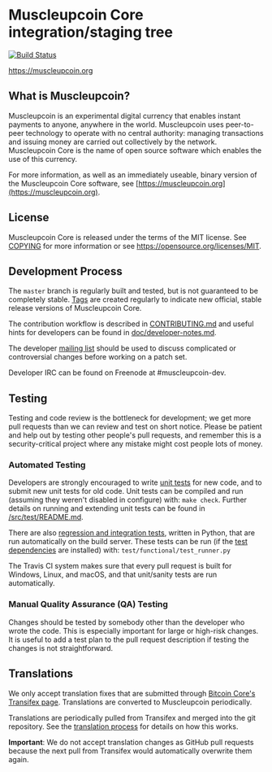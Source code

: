 Muscleupcoin Core integration/staging tree
=====================================

[![Build Status](https://travis-ci.org/muscleupcoin-project/muscleupcoin.svg?branch=master)](https://travis-ci.org/muscleupcoin-project/muscleupcoin)

https://muscleupcoin.org

What is Muscleupcoin?
----------------

Muscleupcoin is an experimental digital currency that enables instant payments to
anyone, anywhere in the world. Muscleupcoin uses peer-to-peer technology to operate
with no central authority: managing transactions and issuing money are carried
out collectively by the network. Muscleupcoin Core is the name of open source
software which enables the use of this currency.

For more information, as well as an immediately useable, binary version of
the Muscleupcoin Core software, see [https://muscleupcoin.org](https://muscleupcoin.org).

License
-------

Muscleupcoin Core is released under the terms of the MIT license. See [COPYING](COPYING) for more
information or see https://opensource.org/licenses/MIT.

Development Process
-------------------

The `master` branch is regularly built and tested, but is not guaranteed to be
completely stable. [Tags](https://github.com/muscleupcoin-project/muscleupcoin/tags) are created
regularly to indicate new official, stable release versions of Muscleupcoin Core.

The contribution workflow is described in [CONTRIBUTING.md](CONTRIBUTING.md)
and useful hints for developers can be found in [doc/developer-notes.md](doc/developer-notes.md).

The developer [mailing list](https://groups.google.com/forum/#!forum/muscleupcoin-dev)
should be used to discuss complicated or controversial changes before working
on a patch set.

Developer IRC can be found on Freenode at #muscleupcoin-dev.

Testing
-------

Testing and code review is the bottleneck for development; we get more pull
requests than we can review and test on short notice. Please be patient and help out by testing
other people's pull requests, and remember this is a security-critical project where any mistake might cost people
lots of money.

### Automated Testing

Developers are strongly encouraged to write [unit tests](src/test/README.md) for new code, and to
submit new unit tests for old code. Unit tests can be compiled and run
(assuming they weren't disabled in configure) with: `make check`. Further details on running
and extending unit tests can be found in [/src/test/README.md](/src/test/README.md).

There are also [regression and integration tests](/test), written
in Python, that are run automatically on the build server.
These tests can be run (if the [test dependencies](/test) are installed) with: `test/functional/test_runner.py`

The Travis CI system makes sure that every pull request is built for Windows, Linux, and macOS, and that unit/sanity tests are run automatically.

### Manual Quality Assurance (QA) Testing

Changes should be tested by somebody other than the developer who wrote the
code. This is especially important for large or high-risk changes. It is useful
to add a test plan to the pull request description if testing the changes is
not straightforward.

Translations
------------

We only accept translation fixes that are submitted through [Bitcoin Core's Transifex page](https://www.transifex.com/projects/p/bitcoin/).
Translations are converted to Muscleupcoin periodically.

Translations are periodically pulled from Transifex and merged into the git repository. See the
[translation process](doc/translation_process.md) for details on how this works.

**Important**: We do not accept translation changes as GitHub pull requests because the next
pull from Transifex would automatically overwrite them again.
